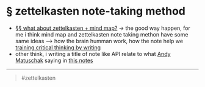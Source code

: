 # § zettelkasten note-taking method

- [§§ what about zettelkasten + mind map?](20211113230401.md) -> the good way happen, for me i think mind map and zettelkasten note taking methon have some same ideas ⟶ how the brain humman work, how the note help we [training critical thinking by writing](202109091205.md)
- other think, i writing a title of note like API relate to what [Andy Matuschak](20211113233313.md) saying in [this notes](https://notes.andymatuschak.org/Evergreen_note_titles_are_like_APIs)

---

> #zettelkasten
